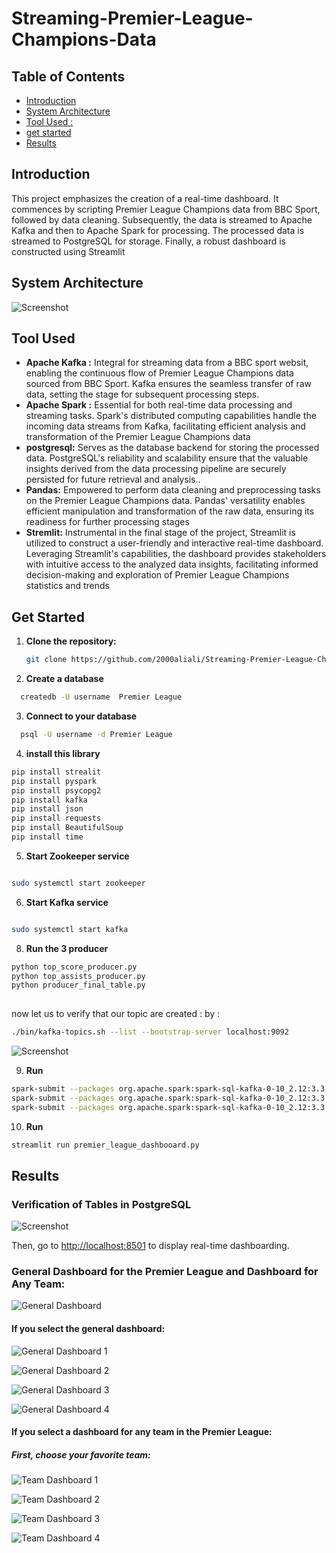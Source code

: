 # Streaming-Premier-League-Champions-Data



<!-- TABLE OF CONTENTS -->
## Table of Contents
- [Introduction](#introduction)
- [System Architecture](#SystemArchitecture)
- [Tool Used :](#ToolUsed )
- [get started](#getstarted)
- [Results](#license)
<!-- END OF TABLE OF CONTENTS -->




<a name="introduction"></a>
## Introduction
This project emphasizes the creation of a real-time dashboard. It commences by scripting Premier League Champions data from BBC Sport, followed by data cleaning. Subsequently, the data is streamed to Apache Kafka and then to Apache Spark for processing. The processed data is streamed to PostgreSQL for storage. Finally, a robust dashboard is constructed using Streamlit
<a name="SystemArchitecture"></a>
## System Architecture
![Screenshot](https://github.com/2000aliali/Streaming-Premier-League-Champions-Data/blob/main/Images/System%20Architecture.png)



<a name="ToolUsed "></a>
## Tool Used




- **Apache Kafka :** Integral for streaming data from a BBC sport websit, enabling the continuous flow of Premier League Champions data sourced from BBC Sport. Kafka ensures the seamless transfer of raw data, setting the stage for subsequent processing steps.
- **Apache Spark :** Essential for both real-time data processing and streaming tasks. Spark's distributed computing capabilities handle the incoming data streams from Kafka, facilitating efficient analysis and transformation of the Premier League Champions data
- **postgresql:** Serves as the database backend for storing the processed data. PostgreSQL's reliability and scalability ensure that the valuable insights derived from the data processing pipeline are securely persisted for future retrieval and analysis..
- **Pandas:** Empowered to perform data cleaning and preprocessing tasks on the Premier League Champions data. Pandas' versatility enables efficient manipulation and transformation of the raw data, ensuring its readiness for further processing stages
- **Stremlit:** Instrumental in the final stage of the project, Streamlit is utilized to construct a user-friendly and interactive real-time dashboard. Leveraging Streamlit's capabilities, the dashboard provides stakeholders with intuitive access to the analyzed data insights, facilitating informed decision-making and exploration of Premier League Champions statistics and trends

<a name="getstarted"></a>


## Get Started
1. **Clone the repository:**
   ```sh
   git clone https://github.com/2000aliali/Streaming-Premier-League-Champions-Data.git
2. **Create a database**
 ```sh
   createdb -U username  Premier League

```
3. **Connect to your database**
 ```sh
   psql -U username -d Premier League
 ```
4. **install this library**
 ```sh
pip install strealit
pip install pyspark
pip install psycopg2
pip install kafka
pip install json
pip install requests
pip install BeautifulSoup
pip install time

 ```
5. **Start Zookeeper service**
 ```sh

sudo systemctl start zookeeper
```
6. **Start Kafka service**
 ```sh

sudo systemctl start kafka
```


8. **Run the 3 producer**
 ```sh
python top_score_producer.py
python top_assists_producer.py
python producer_final_table.py 
  
 ```


now let us to verify that our topic are created :
 by  :
 ```sh
 ./bin/kafka-topics.sh --list --bootstrap-server localhost:9092
 ```
![Screenshot](https://github.com/2000aliali/Streaming-Premier-League-Champions-Data/blob/main/Images/Capture%20d'%C3%A9cran%202024-03-24%20005641.png)

 9. **Run**
 ```sh
 spark-submit --packages org.apache.spark:spark-sql-kafka-0-10_2.12:3.3.0 --jars postgresql-driver.jar  top_score_cansumer.py
spark-submit --packages org.apache.spark:spark-sql-kafka-0-10_2.12:3.3.0 --jars postgresql-driver.jar  top_score_producer.py
spark-submit --packages org.apache.spark:spark-sql-kafka-0-10_2.12:3.3.0 --jars postgresql-driver.jar  cansumer_final_table.py 
 ```
 10. **Run**
 ```sh
streamlit run premier_league_dashbooard.py
 ```

<a name="license"></a>
## Results
### Verification of Tables in PostgreSQL







![Screenshot](https://github.com/2000aliali/Streaming-Premier-League-Champions-Data/blob/main/Images/Capture%20d'%C3%A9cran%202024-03-24%20012006.png)

Then, go to [http://localhost:8501](http://localhost:8501) to display real-time dashboarding.

### General Dashboard for the Premier League and Dashboard for Any Team:

![General Dashboard](https://github.com/2000aliali/Streaming-Premier-League-Champions-Data/blob/main/Images/first.png)

#### If you select the general dashboard:

![General Dashboard 1](https://github.com/2000aliali/Streaming-Premier-League-Champions-Data/blob/main/Images/img1.png)

![General Dashboard 2](https://github.com/2000aliali/Streaming-Premier-League-Champions-Data/blob/main/Images/img2.png)

![General Dashboard 3](https://github.com/2000aliali/Streaming-Premier-League-Champions-Data/blob/main/Images/img3.png)

![General Dashboard 4](https://github.com/2000aliali/Streaming-Premier-League-Champions-Data/blob/main/Images/img4.png)

#### If you select a dashboard for any team in the Premier League:

##### First, choose your favorite team:

![Team Dashboard 1](https://github.com/2000aliali/Streaming-Premier-League-Champions-Data/blob/main/Images/timg1.png)

![Team Dashboard 2](https://github.com/2000aliali/Streaming-Premier-League-Champions-Data/blob/main/Images/timg2.png)

![Team Dashboard 3](https://github.com/2000aliali/Streaming-Premier-League-Champions-Data/blob/main/Images/timg4.png)

![Team Dashboard 4](https://github.com/2000aliali/Streaming-Premier-League-Champions-Data/blob/main/Images/timg10.png)


 





